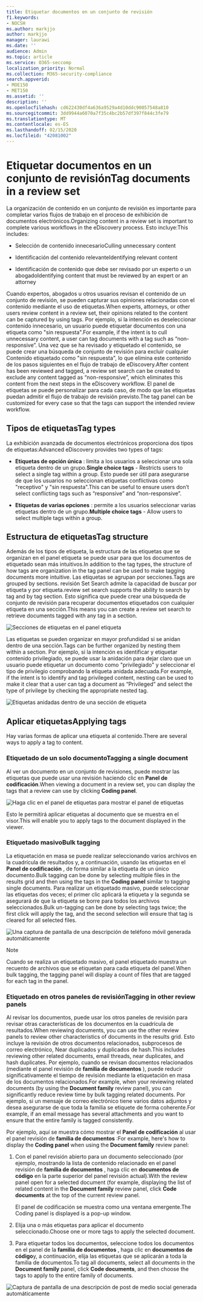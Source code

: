 ```yaml
---
title: Etiquetar documentos en un conjunto de revisión
f1.keywords:
- NOCSH
ms.author: markjjo
author: markjjo
manager: laurawi
ms.date: ''
audience: Admin
ms.topic: article
ms.service: O365-seccomp
localization_priority: Normal
ms.collection: M365-security-compliance
search.appverid:
- MOE150
- MET150
ms.assetid: ''
description: ''
ms.openlocfilehash: cd622430df4a636a9529a4d10ddc90057548a810
ms.sourcegitcommit: 3dd9944a6070a7f35c4bc2b57df397f844c3fe79
ms.translationtype: MT
ms.contentlocale: es-ES
ms.lasthandoff: 02/15/2020
ms.locfileid: "42081002"
---
```

# <a name="tag-documents-in-a-review-set"></a><span data-ttu-id="f8fa0-102">Etiquetar documentos en un conjunto de revisión</span><span class="sxs-lookup"><span data-stu-id="f8fa0-102">Tag documents in a review set</span></span>

<span data-ttu-id="f8fa0-103">La organización de contenido en un conjunto de revisión es importante para completar varios flujos de trabajo en el proceso de exhibición de documentos electrónicos.</span><span class="sxs-lookup"><span data-stu-id="f8fa0-103">Organizing content in a review set is important to complete various workflows in the eDiscovery process.</span></span> <span data-ttu-id="f8fa0-104">Esto incluye:</span><span class="sxs-lookup"><span data-stu-id="f8fa0-104">This includes:</span></span>

-  <span data-ttu-id="f8fa0-105">Selección de contenido innecesario</span><span class="sxs-lookup"><span data-stu-id="f8fa0-105">Culling unnecessary content</span></span>

- <span data-ttu-id="f8fa0-106">Identificación del contenido relevante</span><span class="sxs-lookup"><span data-stu-id="f8fa0-106">Identifying relevant content</span></span>
 
-  <span data-ttu-id="f8fa0-107">Identificación de contenido que debe ser revisado por un experto o un abogado</span><span class="sxs-lookup"><span data-stu-id="f8fa0-107">Identifying content that must be reviewed by an expert or an attorney</span></span>

<span data-ttu-id="f8fa0-108">Cuando expertos, abogados u otros usuarios revisan el contenido de un conjunto de revisión, se pueden capturar sus opiniones relacionadas con el contenido mediante el uso de etiquetas.</span><span class="sxs-lookup"><span data-stu-id="f8fa0-108">When experts, attorneys, or other users review content in a review set, their opinions related to the content can be captured by using tags.</span></span> <span data-ttu-id="f8fa0-109">Por ejemplo, si la intención es deseleccionar contenido innecesario, un usuario puede etiquetar documentos con una etiqueta como "sin respuesta".</span><span class="sxs-lookup"><span data-stu-id="f8fa0-109">For example, if the intent is to cull unnecessary content, a user can tag documents with a tag such as “non-responsive”.</span></span> <span data-ttu-id="f8fa0-110">Una vez que se ha revisado y etiquetado el contenido, se puede crear una búsqueda de conjunto de revisión para excluir cualquier Contenido etiquetado como "sin respuesta", lo que elimina este contenido de los pasos siguientes en el flujo de trabajo de eDiscovery.</span><span class="sxs-lookup"><span data-stu-id="f8fa0-110">After content has been reviewed and tagged, a review set search can be created to exclude any content tagged as “non-responsive”, which eliminates this content from the next steps in the eDiscovery workflow.</span></span> <span data-ttu-id="f8fa0-111">El panel de etiquetas se puede personalizar para cada caso, de modo que las etiquetas puedan admitir el flujo de trabajo de revisión previsto.</span><span class="sxs-lookup"><span data-stu-id="f8fa0-111">The tag panel can be customized for every case so that the tags can support the intended review workflow.</span></span>

## <a name="tag-types"></a><span data-ttu-id="f8fa0-112">Tipos de etiquetas</span><span class="sxs-lookup"><span data-stu-id="f8fa0-112">Tag types</span></span>

<span data-ttu-id="f8fa0-113">La exhibición avanzada de documentos electrónicos proporciona dos tipos de etiquetas:</span><span class="sxs-lookup"><span data-stu-id="f8fa0-113">Advanced eDiscovery provides two types of tags:</span></span>

- <span data-ttu-id="f8fa0-114">**Etiquetas de opción única** : limita a los usuarios a seleccionar una sola etiqueta dentro de un grupo.</span><span class="sxs-lookup"><span data-stu-id="f8fa0-114">**Single choice tags** - Restricts users to select a single tag within a group.</span></span> <span data-ttu-id="f8fa0-115">Esto puede ser útil para asegurarse de que los usuarios no seleccionan etiquetas conflictivas como "receptivo" y "sin respuesta".</span><span class="sxs-lookup"><span data-stu-id="f8fa0-115">This can be useful to ensure users don’t select conflicting tags such as “responsive” and “non-responsive”.</span></span> 

- <span data-ttu-id="f8fa0-116">**Etiquetas de varias opciones** : permite a los usuarios seleccionar varias etiquetas dentro de un grupo.</span><span class="sxs-lookup"><span data-stu-id="f8fa0-116">**Multiple choice tags** - Allow users to select multiple tags within a group.</span></span>

## <a name="tag-structure"></a><span data-ttu-id="f8fa0-117">Estructura de etiquetas</span><span class="sxs-lookup"><span data-stu-id="f8fa0-117">Tag structure</span></span>

<span data-ttu-id="f8fa0-118">Además de los tipos de etiqueta, la estructura de las etiquetas que se organizan en el panel etiqueta se puede usar para que los documentos de etiquetado sean más intuitivos.</span><span class="sxs-lookup"><span data-stu-id="f8fa0-118">In addition to the tag types, the structure of how tags are organization in the tag panel can be used to make tagging documents more intuitive.</span></span> <span data-ttu-id="f8fa0-119">Las etiquetas se agrupan por secciones.</span><span class="sxs-lookup"><span data-stu-id="f8fa0-119">Tags are grouped by sections.</span></span> <span data-ttu-id="f8fa0-120">revisión Set Search admite la capacidad de buscar por etiqueta y por etiqueta.</span><span class="sxs-lookup"><span data-stu-id="f8fa0-120">review set search supports the ability to search by tag and by tag section.</span></span> <span data-ttu-id="f8fa0-121">Esto significa que puede crear una búsqueda de conjunto de revisión para recuperar documentos etiquetados con cualquier etiqueta en una sección.</span><span class="sxs-lookup"><span data-stu-id="f8fa0-121">This means you can create a review set search to retrieve documents tagged with any tag in a section.</span></span>

![Secciones de etiquetas en el panel etiqueta](../media/Tagtypes.png)

<span data-ttu-id="f8fa0-123">Las etiquetas se pueden organizar en mayor profundidad si se anidan dentro de una sección.</span><span class="sxs-lookup"><span data-stu-id="f8fa0-123">Tags can be further organized by nesting them within a section.</span></span> <span data-ttu-id="f8fa0-124">Por ejemplo, si la intención es identificar y etiquetar contenido privilegiado, se puede usar la anidación para dejar claro que un usuario puede etiquetar un documento como "privilegiado" y seleccionar el tipo de privilegio comprobando la etiqueta anidada adecuada.</span><span class="sxs-lookup"><span data-stu-id="f8fa0-124">For example, if the intent is to identify and tag privileged content, nesting can be used to make it clear that a user can tag a document as “Privileged” and select the type of privilege by checking the appropriate nested tag.</span></span>

![Etiquetas anidadas dentro de una sección de etiqueta](../media/Nestingtags.png)

## <a name="applying-tags"></a><span data-ttu-id="f8fa0-126">Aplicar etiquetas</span><span class="sxs-lookup"><span data-stu-id="f8fa0-126">Applying tags</span></span>

<span data-ttu-id="f8fa0-127">Hay varias formas de aplicar una etiqueta al contenido.</span><span class="sxs-lookup"><span data-stu-id="f8fa0-127">There are several ways to apply a tag to content.</span></span>

### <a name="tagging-a-single-document"></a><span data-ttu-id="f8fa0-128">Etiquetado de un solo documento</span><span class="sxs-lookup"><span data-stu-id="f8fa0-128">Tagging a single document</span></span>

<span data-ttu-id="f8fa0-129">Al ver un documento en un conjunto de revisiones, puede mostrar las etiquetas que puede usar una revisión haciendo clic en **Panel de codificación**.</span><span class="sxs-lookup"><span data-stu-id="f8fa0-129">When viewing a document in a review set, you can display the tags that a review can use by clicking **Coding panel**.</span></span>

![Haga clic en el panel de etiquetas para mostrar el panel de etiquetas](../media/Singledoctag.png)

<span data-ttu-id="f8fa0-131">Esto le permitirá aplicar etiquetas al documento que se muestra en el visor.</span><span class="sxs-lookup"><span data-stu-id="f8fa0-131">This will enable you to apply tags to the document displayed in the viewer.</span></span>

### <a name="bulk-tagging"></a><span data-ttu-id="f8fa0-132">Etiquetado masivo</span><span class="sxs-lookup"><span data-stu-id="f8fa0-132">Bulk tagging</span></span>

<span data-ttu-id="f8fa0-133">La etiquetación en masa se puede realizar seleccionando varios archivos en la cuadrícula de resultados y, a continuación, usando las etiquetas en el **Panel de codificación** , de forma similar a la etiqueta de un único documento.</span><span class="sxs-lookup"><span data-stu-id="f8fa0-133">Bulk tagging can be done by selecting multiple files in the results grid and then using the tags in the **Coding panel** similar to tagging single documents.</span></span> <span data-ttu-id="f8fa0-134">Para realizar un etiquetado masivo, puede seleccionar las etiquetas dos veces; el primer clic aplicará la etiqueta y la segunda se asegurará de que la etiqueta se borre para todos los archivos seleccionados.</span><span class="sxs-lookup"><span data-stu-id="f8fa0-134">Bulk un-tagging can be done by selecting tags twice; the first click will apply the tag, and the second selection will ensure that tag is cleared for all selected files.</span></span>

![Una captura de pantalla de una descripción de teléfono móvil generada automáticamente](../media/Bulktag.png)

> [!NOTE]
> <span data-ttu-id="f8fa0-136">Cuando se realiza un etiquetado masivo, el panel etiquetado muestra un recuento de archivos que se etiquetan para cada etiqueta del panel.</span><span class="sxs-lookup"><span data-stu-id="f8fa0-136">When bulk tagging, the tagging panel will display a count of files that are tagged for each tag in the panel.</span></span>

### <a name="tagging-in-other-review-panels"></a><span data-ttu-id="f8fa0-137">Etiquetado en otros paneles de revisión</span><span class="sxs-lookup"><span data-stu-id="f8fa0-137">Tagging in other review panels</span></span>

<span data-ttu-id="f8fa0-138">Al revisar los documentos, puede usar los otros paneles de revisión para revisar otras características de los documentos en la cuadrícula de resultados.</span><span class="sxs-lookup"><span data-stu-id="f8fa0-138">When reviewing documents, you can use the other review panels to review other characteristics of documents in the results grid.</span></span> <span data-ttu-id="f8fa0-139">Esto incluye la revisión de otros documentos relacionados, subprocesos de correo electrónico, Near duplicados y duplicados de hash.</span><span class="sxs-lookup"><span data-stu-id="f8fa0-139">This includes reviewing other related documents, email threads, near duplicates, and hash duplicates.</span></span> <span data-ttu-id="f8fa0-140">Por ejemplo, cuando se revisan documentos relacionados (mediante el panel revisión de **familia de documentos** ), puede reducir significativamente el tiempo de revisión mediante la etiquetación en masa de los documentos relacionados.</span><span class="sxs-lookup"><span data-stu-id="f8fa0-140">For example, when your reviewing related documents (by using the **Document family** review panel), you can significantly reduce review time by bulk tagging related documents.</span></span> <span data-ttu-id="f8fa0-141">Por ejemplo, si un mensaje de correo electrónico tiene varios datos adjuntos y desea asegurarse de que toda la familia se etiquete de forma coherente.</span><span class="sxs-lookup"><span data-stu-id="f8fa0-141">For example, if an email message has several attachments and you want to ensure that the entire family is tagged consistently.</span></span>

<span data-ttu-id="f8fa0-142">Por ejemplo, aquí se muestra cómo mostrar el **Panel de codificación** al usar el panel revisión de **familia de documentos** :</span><span class="sxs-lookup"><span data-stu-id="f8fa0-142">For example, here's how to display the **Coding panel** when using the **Document family** review panel:</span></span>

1. <span data-ttu-id="f8fa0-143">Con el panel revisión abierto para un documento seleccionado (por ejemplo, mostrando la lista de contenido relacionado en el panel revisión de **familia de documentos** , haga clic en **documentos de código** en la parte superior del panel revisión actual).</span><span class="sxs-lookup"><span data-stu-id="f8fa0-143">With the review panel open for a selected document (for example, displaying the list of related content in the **Document family** review panel, click **Code documents** at the top of the current review panel.</span></span>

   <span data-ttu-id="f8fa0-144">El panel de codificación se muestra como una ventana emergente.</span><span class="sxs-lookup"><span data-stu-id="f8fa0-144">The Coding panel is displayed is a pop-up window.</span></span>

2. <span data-ttu-id="f8fa0-145">Elija una o más etiquetas para aplicar el documento seleccionado.</span><span class="sxs-lookup"><span data-stu-id="f8fa0-145">Choose one or more tags to apply the selected document.</span></span> 

3. <span data-ttu-id="f8fa0-146">Para etiquetar todos los documentos, seleccione todos los documentos en el panel de la **familia de documentos** , haga clic en **documentos de código**y, a continuación, elija las etiquetas que se aplicarán a toda la familia de documentos.</span><span class="sxs-lookup"><span data-stu-id="f8fa0-146">To tag all documents, select all documents in the **Document family** panel, click **Code documents**, and then choose the tags to apply to the entire family of documents.</span></span>

![Captura de pantalla de una descripción de post de medio social generada automáticamente](../media/Relatedtag.png)
